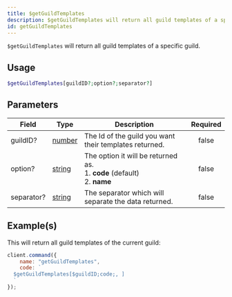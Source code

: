 ```yaml
---
title: $getGuildTemplates
description: $getGuildTemplates will return all guild templates of a specific guild.
id: getGuildTemplates
---
```


`$getGuildTemplates` will return all guild templates of a specific guild.

## Usage

```php
$getGuildTemplates[guildID?;option?;separator?]
```

## Parameters

| Field      | Type                                                                                              | Description                                                                        | Required |
| ---------- | ------------------------------------------------------------------------------------------------- | ---------------------------------------------------------------------------------- | :------: |
| guildID?   | [number](https://developer.mozilla.org/en-US/docs/Web/JavaScript/Reference/Global_Objects/Number) | The Id of the guild you want their templates returned.                             |  false   |
| option?    | [string](https://developer.mozilla.org/en-US/docs/Web/JavaScript/Reference/Global_Objects/Number) | The option it will be returned as. <br /> 1. **code** (default) <br /> 2. **name** |  false   |
| separator? | [string](https://developer.mozilla.org/en-US/docs/Web/JavaScript/Reference/Global_Objects/Number) | The separator which will separate the data returned.                               |  false   |

## Example(s)

This will return all guild templates of the current guild:

```javascript
client.command({
    name: "getGuildTemplates",
    code: `
  $getGuildTemplates[$guildID;code;, ]
  `
});
```
